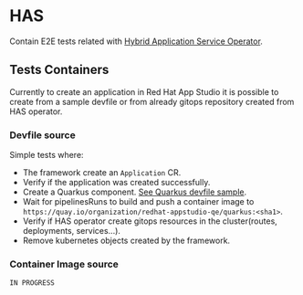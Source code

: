 # HAS

Contain E2E tests related with [Hybrid Application Service Operator](https://github.com/redhat-appstudio/application-service).

## Tests Containers
Currently to create an application in Red Hat App Studio it is possible to create from a sample devfile or from already gitops repository created from HAS operator.

### Devfile source

Simple tests where:
* The framework create an `Application` CR.
* Verify if the application was created successfully.
* Create a Quarkus component. [See Quarkus devfile sample](https://github.com/redhat-appstudio-qe/devfile-sample-code-with-quarkus).
* Wait for pipelinesRuns to build and push a container image to `https://quay.io/organization/redhat-appstudio-qe/quarkus:<sha1>`.
* Verify if HAS operator create gitops resources in the cluster(routes, deployments, services...).
* Remove kubernetes objects created by the framework.

### Container Image source

```IN PROGRESS```
